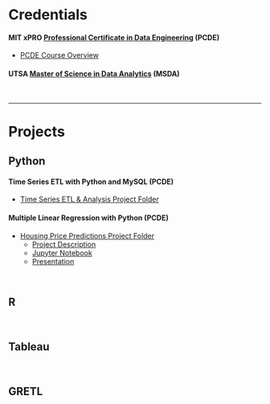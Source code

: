 # **Credentials**

#### MIT xPRO <a href="https://xpro.mit.edu/courses/course-v1:xPRO+PCDEx/">Professional Certificate in Data Engineering</a> (PCDE)

* <a href="https://github.com/LaineGH6042/PCDE/blob/main/README.md">PCDE Course Overview</a>

#### UTSA <a href="https://future.utsa.edu/programs/master/data-analytics/">Master of Science in Data Analytics</a> (MSDA)
  
<br>  
  
---

# **Projects**

## Python

#### Time Series ETL with Python and MySQL (PCDE)
* <a href="">Time Series ETL & Analysis Project Folder</a>

#### Multiple Linear Regression with Python (PCDE)
* <a href="https://github.com/LaineGH6042/PCDE/tree/main/PythonLinearRegression">Housing Price Predictions Project Folder</a>  
  + <a href="https://github.com/LaineGH6042/PCDE/blob/main/PythonLinearRegression/ProjectDescription">Project Description</a>  
  + <a href="https://github.com/LaineGH6042/PCDE/blob/main/PythonLinearRegression/pcdeProject1_HousingPricePredictions.ipynb">Jupyter Notebook</a>  
  + <a href="https://github.com/LaineGH6042/PCDE/blob/main/PythonLinearRegression/pcdeProject1_HousingPricePresentation.pptx">Presentation</a>  

<br>  

## R

<br>  

## Tableau

<br>  

## GRETL

